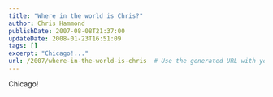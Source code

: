 ```yaml
---
title: "Where in the world is Chris?"
author: Chris Hammond
publishDate: 2007-08-08T21:37:00
updateDate: 2008-01-23T16:51:09
tags: []
excerpt: "Chicago!..."
url: /2007/where-in-the-world-is-chris  # Use the generated URL with year
---
```

Chicago!

